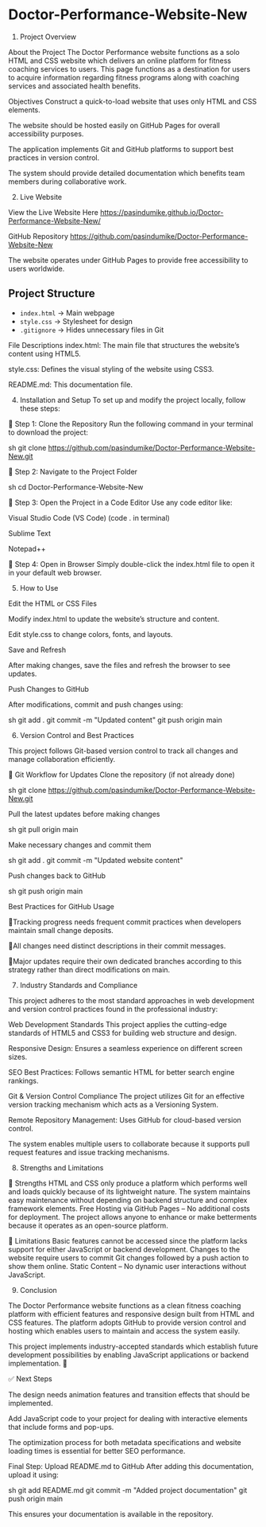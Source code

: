 # Doctor-Performance-Website-New

1. Project Overview

About the Project
The Doctor Performance website functions as a solo HTML and CSS website which delivers an online platform for fitness coaching services to users. This page functions as a destination for users to acquire information regarding fitness programs along with coaching services and associated health benefits.

Objectives
Construct a quick-to-load website that uses only HTML and CSS elements.

The website should be hosted easily on GitHub Pages for overall accessibility purposes.

The application implements Git and GitHub platforms to support best practices in version control.

The system should provide detailed documentation which benefits team members during collaborative work.

2. Live Website

View the Live Website Here
https://pasindumike.github.io/Doctor-Performance-Website-New/

GitHub Repository
https://github.com/pasindumike/Doctor-Performance-Website-New

The website operates under GitHub Pages to provide free accessibility to users worldwide.


## Project Structure
- `index.html` → Main webpage  
- `style.css` → Stylesheet for design  
- `.gitignore` → Hides unnecessary files in Git

File Descriptions
index.html: The main file that structures the website’s content using HTML5.

style.css: Defines the visual styling of the website using CSS3.

README.md: This documentation file.

4. Installation and Setup
To set up and modify the project locally, follow these steps:

🔹 Step 1: Clone the Repository
Run the following command in your terminal to download the project:

sh
git clone https://github.com/pasindumike/Doctor-Performance-Website-New.git

🔹 Step 2: Navigate to the Project Folder

sh
cd Doctor-Performance-Website-New

🔹 Step 3: Open the Project in a Code Editor
Use any code editor like:

Visual Studio Code (VS Code) (code . in terminal)

Sublime Text

Notepad++

🔹 Step 4: Open in Browser
Simply double-click the index.html file to open it in your default web browser.

5. How to Use

Edit the HTML or CSS Files

Modify index.html to update the website’s structure and content.

Edit style.css to change colors, fonts, and layouts.

Save and Refresh

After making changes, save the files and refresh the browser to see updates.

Push Changes to GitHub

After modifications, commit and push changes using:

sh
git add .
git commit -m "Updated content"
git push origin main


6. Version Control and Best Practices

This project follows Git-based version control to track all changes and manage collaboration efficiently.

🔹 Git Workflow for Updates
Clone the repository (if not already done)

sh
git clone https://github.com/pasindumike/Doctor-Performance-Website-New.git

Pull the latest updates before making changes

sh
git pull origin main

Make necessary changes and commit them

sh
git add .
git commit -m "Updated website content"

Push changes back to GitHub

sh
git push origin main

Best Practices for GitHub Usage

🔹Tracking progress needs frequent commit practices when developers maintain small change deposits.

🔹All changes need distinct descriptions in their commit messages.

🔹Major updates require their own dedicated branches according to this strategy rather than direct modifications on main.

7. Industry Standards and Compliance

This project adheres to the most standard approaches in web development and version control practices found in the professional industry:

Web Development Standards
This project applies the cutting-edge standards of HTML5 and CSS3 for building web structure and design.

Responsive Design: Ensures a seamless experience on different screen sizes.

SEO Best Practices: Follows semantic HTML for better search engine rankings.

Git & Version Control Compliance
The project utilizes Git for an effective version tracking mechanism which acts as a Versioning System.

Remote Repository Management: Uses GitHub for cloud-based version control.

The system enables multiple users to collaborate because it supports pull request features and issue tracking mechanisms.

8. Strengths and Limitations

🔹 Strengths
HTML and CSS only produce a platform which performs well and loads quickly because of its lightweight nature.
The system maintains easy maintenance without depending on backend structure and complex framework elements.
Free Hosting via GitHub Pages – No additional costs for deployment.
The project allows anyone to enhance or make betterments because it operates as an open-source platform.

🔹 Limitations
Basic features cannot be accessed since the platform lacks support for either JavaScript or backend development.
Changes to the website require users to commit Git changes followed by a push action to show them online.
Static Content – No dynamic user interactions without JavaScript.

9. Conclusion

The Doctor Performance website functions as a clean fitness coaching platform with efficient features and responsive design built from HTML and CSS features. The platform adopts GitHub to provide version control and hosting which enables users to maintain and access the system easily.

This project implements industry-accepted standards which establish future development possibilities by enabling JavaScript applications or backend implementation. 🚀

✅ Next Steps

The design needs animation features and transition effects that should be implemented.

Add JavaScript code to your project for dealing with interactive elements that include forms and pop-ups.

The optimization process for both metadata specifications and website loading times is essential for better SEO performance.


Final Step: Upload README.md to GitHub
After adding this documentation, upload it using:

sh
git add README.md
git commit -m "Added project documentation"
git push origin main


This ensures your documentation is available in the repository.



